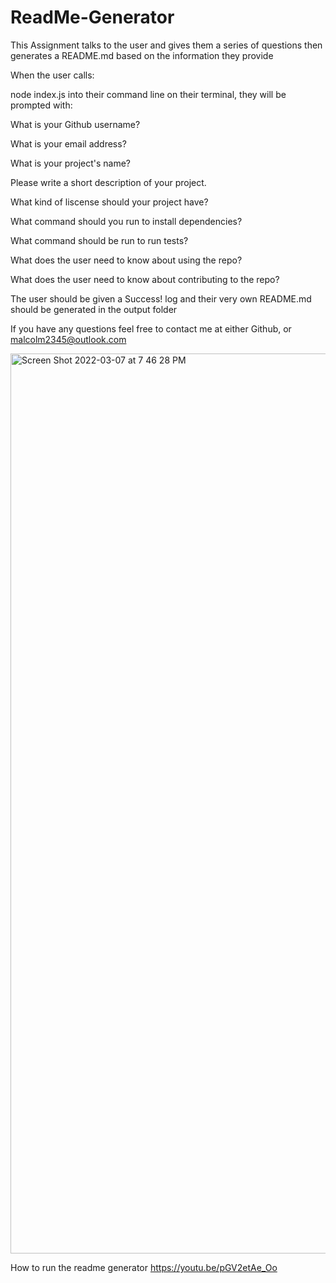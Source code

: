 # ReadMe-Generator

This Assignment talks to the user and gives them a series of questions then generates a README.md based on the information they provide 

When the user calls:

node index.js
into their command line on their terminal, they will be prompted with:

What is your Github username?

What is your email address?

What is your project's name?

Please write a short description of your project.

What kind of liscense should your project have?

What command should you run to install dependencies?

What command should be run to run tests?

What does the user need to know about using the repo?

What does the user need to know about contributing to the repo?

The user should be given a Success! log and their very own README.md should be generated in the output folder

If you have any questions feel free to contact me at either Github, or malcolm2345@outlook.com

<img width="1440" alt="Screen Shot 2022-03-07 at 7 46 28 PM" src="https://user-images.githubusercontent.com/92911517/157162672-1b6091f2-5683-4b44-af2d-5b52b2d8a9ab.png">


How to run the readme generator
https://youtu.be/pGV2etAe_Oo
